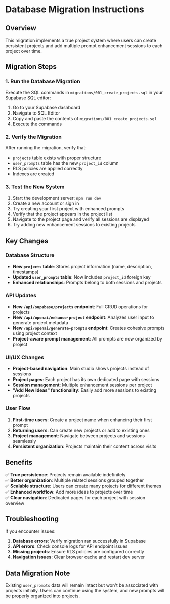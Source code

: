 # Database Migration Instructions

## Overview
This migration implements a true project system where users can create persistent projects and add multiple prompt enhancement sessions to each project over time.

## Migration Steps

### 1. Run the Database Migration

Execute the SQL commands in `migrations/001_create_projects.sql` in your Supabase SQL editor:

1. Go to your Supabase dashboard
2. Navigate to SQL Editor
3. Copy and paste the contents of `migrations/001_create_projects.sql`
4. Execute the commands

### 2. Verify the Migration

After running the migration, verify that:

- `projects` table exists with proper structure
- `user_prompts` table has the new `project_id` column
- RLS policies are applied correctly
- Indexes are created

### 3. Test the New System

1. Start the development server: `npm run dev`
2. Create a new account or sign in
3. Try creating your first project with enhanced prompts
4. Verify that the project appears in the project list
5. Navigate to the project page and verify all sessions are displayed
6. Try adding new enhancement sessions to existing projects

## Key Changes

### Database Structure
- **New `projects` table**: Stores project information (name, description, timestamps)
- **Updated `user_prompts` table**: Now includes `project_id` foreign key
- **Enhanced relationships**: Prompts belong to both sessions and projects

### API Updates
- **New `/api/supabase/projects` endpoint**: Full CRUD operations for projects
- **New `/api/openai/enhance-project` endpoint**: Analyzes user input to generate project metadata
- **New `/api/openai/generate-prompts` endpoint**: Creates cohesive prompts using project context
- **Project-aware prompt management**: All prompts are now organized by project

### UI/UX Changes
- **Project-based navigation**: Main studio shows projects instead of sessions
- **Project pages**: Each project has its own dedicated page with sessions
- **Session management**: Multiple enhancement sessions per project
- **"Add New Ideas" functionality**: Easily add more sessions to existing projects

### User Flow
1. **First-time users**: Create a project name when enhancing their first prompt
2. **Returning users**: Can create new projects or add to existing ones
3. **Project management**: Navigate between projects and sessions seamlessly
4. **Persistent organization**: Projects maintain their content across visits

## Benefits

✅ **True persistence**: Projects remain available indefinitely  
✅ **Better organization**: Multiple related sessions grouped together  
✅ **Scalable structure**: Users can create many projects for different themes  
✅ **Enhanced workflow**: Add more ideas to projects over time  
✅ **Clear navigation**: Dedicated pages for each project with session overview  

## Troubleshooting

If you encounter issues:

1. **Database errors**: Verify migration ran successfully in Supabase
2. **API errors**: Check console logs for API endpoint issues
3. **Missing projects**: Ensure RLS policies are configured correctly
4. **Navigation issues**: Clear browser cache and restart dev server

## Data Migration Note

Existing `user_prompts` data will remain intact but won't be associated with projects initially. Users can continue using the system, and new prompts will be properly organized into projects. 